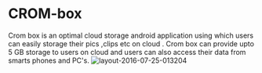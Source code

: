 # CROM-box
Crom box is an optimal cloud storage android application using which users can easily storage their pics ,clips etc on cloud . Crom box can provide upto 5 GB storage to users on cloud and users can also access their data from smarts phones and PC's. 
![layout-2016-07-25-013204](https://cloud.githubusercontent.com/assets/18053252/17086169/f52d3c18-5208-11e6-9f70-0bd2247fb88c.png)
